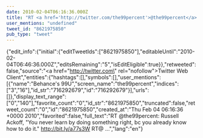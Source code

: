 ```yaml
---
date: 2010-02-04T06:16:36.000Z
title: "RT <a href='http://twitter.com/the99percent'>@the99percent</a>: Russell Ackoff, You never learn by doing something right, bc you already know how to do it. http://bit.ly/a77s3W RT@ ...″"
user_mentions: "undefined"
tweet_id: "8621975850"
pub_type: "tweet"
---
```

{"edit_info":{"initial":{"editTweetIds":["8621975850"],"editableUntil":"2010-02-04T06:46:36.000Z","editsRemaining":"5","isEditEligible":true}},"retweeted":false,"source":"<a href=\"http://twitter.com\" rel=\"nofollow\">Twitter Web Client</a>","entities":{"hashtags":[],"symbols":[],"user_mentions":[{"name":"Behance's 99U","screen_name":"the99percent","indices":["3","16"],"id_str":"716292679","id":"716292679"}],"urls":[]},"display_text_range":["0","140"],"favorite_count":"0","id_str":"8621975850","truncated":false,"retweet_count":"0","id":"8621975850","created_at":"Thu Feb 04 06:16:36 +0000 2010","favorited":false,"full_text":"RT @the99percent: Russell Ackoff, \"You never learn by doing something right, bc you already know how to do it.\" http://bit.ly/a77s3W RT@ ...","lang":"en"}

